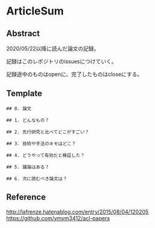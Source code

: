 # ArticleSum
## Abstract
2020/05/22以降に読んだ論文の記録。

記録はこのレポジトリのissuesにつけていく。

記録途中のものはopenに、完了したものはcloseにする。

## Template
```
## 0. 論文

## 1. どんなもの？

## 2. 先行研究と比べてどこがすごい？

## 3. 技術や手法のキモはどこ？

## 4. どうやって有効だと検証した？

## 5. 議論はある？

## 6. 次に読むべき論文は？
```

## Reference
http://lafrenze.hatenablog.com/entry/2015/08/04/120205
https://github.com/ymym3412/acl-papers
